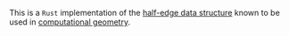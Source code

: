 This is a ``Rust`` implementation of the [half-edge data structure](https://www.flipcode.com/archives/The_Half-Edge_Data_Structure.shtml) known to be used in [computational geometry](https://en.wikipedia.org/wiki/Computational_geometry).